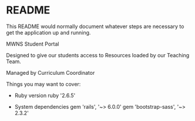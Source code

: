 # README

This README would normally document whatever steps are necessary to get the
application up and running.

MWNS Student Portal

Designed to give our students access to Resources loaded by our Teaching Team.

Managed by Curriculum Coordinator

Things you may want to cover:

* Ruby version
ruby '2.6.5'


* System dependencies
gem 'rails', '~> 6.0.0'
gem 'bootstrap-sass', '~> 2.3.2'
